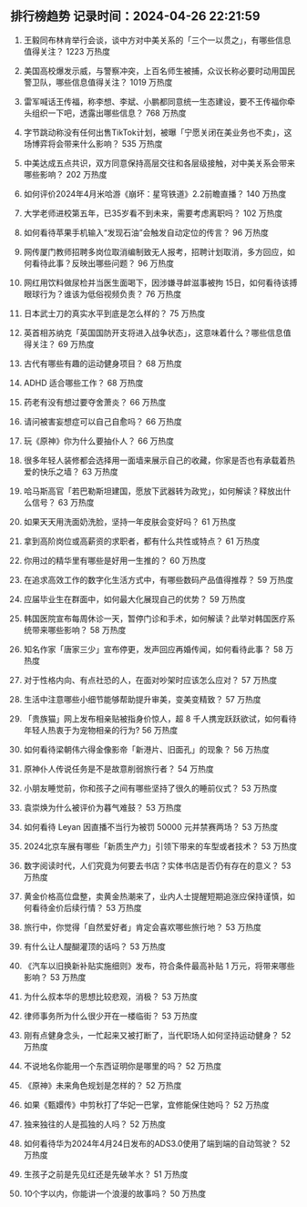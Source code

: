 
## 排行榜趋势 记录时间：2024-04-26 22:21:59
  
  1. 王毅同布林肯举行会谈，谈中方对中美关系的「三个一以贯之」，有哪些信息值得关注？ 1223 万热度
    
  2. 美国高校爆发示威，与警察冲突，上百名师生被捕，众议长称必要时动用国民警卫队，哪些信息值得关注？ 1019 万热度
    
  3. 雷军喊话王传福，称李想、李斌、小鹏都同意统一生态建设，要不王传福你牵头组织一下吧，透露出哪些信息？ 768 万热度
    
  4. 字节跳动称没有任何出售TikTok计划，被曝「宁愿关闭在美业务也不卖」，这场博弈将会带来什么影响？ 535 万热度
    
  5. 中美达成五点共识，双方同意保持高层交往和各层级接触，对中美关系会带来哪些影响？ 202 万热度
    
  6. 如何评价2024年4月米哈游《崩坏：星穹铁道》2.2前瞻直播？ 140 万热度
    
  7. 大学老师进校第五年，已35岁看不到未来，需要考虑离职吗？ 102 万热度
    
  8. 如何看待苹果手机输入“发现石油”会触发自动定位的传言？ 96 万热度
    
  9. 网传厦门教师招聘多岗位取消编制致无人报考，招聘计划取消，多方回应，如何看待此事？反映出哪些问题？ 96 万热度
    
  10. 网红用饮料做尿检并当医生面喝下，因涉嫌寻衅滋事被拘 15日，如何看待该搏眼球行为？谁该为低俗视频负责？ 76 万热度
    
  11. 日本武士刀的真实水平到底是怎么样的？ 75 万热度
    
  12. 英首相苏纳克「英国国防开支将进入战争状态」，这意味着什么？哪些信息值得关注？ 69 万热度
    
  13. 古代有哪些有趣的运动健身项目？ 68 万热度
    
  14. ADHD 适合哪些工作？ 68 万热度
    
  15. 药老有没有想过要夺舍萧炎？ 66 万热度
    
  16. 请问被害妄想症可以自己自愈吗？ 66 万热度
    
  17. 玩《原神》你为什么要抽仆人？ 66 万热度
    
  18. 很多年轻人装修都会选择用一面墙来展示自己的收藏，你家是否也有承载着热爱的快乐之墙？ 63 万热度
    
  19. 哈马斯高官「若巴勒斯坦建国，愿放下武器转为政党」，如何解读？释放出什么信号？ 63 万热度
    
  20. 如果天天用洗面奶洗脸，坚持一年皮肤会变好吗？ 61 万热度
    
  21. 拿到高阶岗位或高薪资的求职者，都有什么共性或特点？ 61 万热度
    
  22. 你用过的精华里有哪些是好用一生推的？ 60 万热度
    
  23. 在追求高效工作的数字化生活方式中，有哪些数码产品值得推荐？ 59 万热度
    
  24. 应届毕业生在群面中，如何最大化展现自己的优势？ 59 万热度
    
  25. 韩国医院宣布每周休诊一天，暂停门诊和手术，如何解读？此举对韩国医疗系统带来哪些影响？ 58 万热度
    
  26. 知名作家「唐家三少」宣布停更，发声回应再婚传闻，如何看待此事？ 58 万热度
    
  27. 对于性格内向、有点社恐的人，在面对吵架时应该怎么应对？ 57 万热度
    
  28. 生活中注意哪些小细节能够帮助提升审美，变美变精致？ 57 万热度
    
  29. 「贵族猫」网上发布相亲贴被指身价惊人，超 8 千人携宠跃跃欲试，如何看待年轻人热衷于为宠物相亲的行为? 56 万热度
    
  30. 如何看待梁朝伟六得金像影帝「新港片、旧面孔」的现象？ 56 万热度
    
  31. 原神仆人传说任务是不是故意削弱旅行者？ 54 万热度
    
  32. 小朋友睡觉前，你和孩子之间有哪些坚持了很久的睡前仪式？ 53 万热度
    
  33. 袁崇焕为什么被评价为暮气难鼓？ 53 万热度
    
  34. 如何看待 Leyan 因直播不当行为被罚 50000 元并禁赛两场？ 53 万热度
    
  35. 2024北京车展有哪些「新质生产力」引领下带来的车型或者技术？ 53 万热度
    
  36. 数字阅读时代，人们究竟为何要去书店？实体书店是否仍有存在的意义？ 53 万热度
    
  37. 黄金价格高位盘整，卖黄金热潮来了，业内人士提醒短期追涨应保持谨慎，如何看待金价后续行情？ 53 万热度
    
  38. 旅行中，你觉得「自然爱好者」肯定会喜欢哪些旅行地？ 53 万热度
    
  39. 有什么让人醍醐灌顶的话吗？ 53 万热度
    
  40. 《汽车以旧换新补贴实施细则》发布，符合条件最高补贴 1 万元，将带来哪些影响？ 53 万热度
    
  41. 为什么叔本华的思想比较悲观，消极？ 53 万热度
    
  42. 律师事务所为什么很少开在一楼临街？ 53 万热度
    
  43. 刚有点健身念头，一忙起来又被打断了，当代职场人如何坚持运动健身？ 52 万热度
    
  44. 不说地名你能用一个东西证明你是哪里的吗？ 52 万热度
    
  45. 《原神》未来角色规划是怎样的？ 52 万热度
    
  46. 如果《甄嬛传》中剪秋打了华妃一巴掌，宜修能保住她吗？ 52 万热度
    
  47. 独来独往的人是孤独的人吗？ 52 万热度
    
  48. 如何看待华为2024年4月24日发布的ADS3.0使用了端到端的自动驾驶？ 52 万热度
    
  49. 生孩子之前是先见红还是先破羊水？ 51 万热度
    
  50. 10个字以内，你能讲一个浪漫的故事吗？ 50 万热度
    